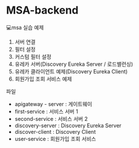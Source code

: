 # MSA-backend
💻msa 실습 예제

1. 서버 연결
2. 필터 설정
3. 커스텀 필터 설정
4. 유레카 서버(Discovery Eureka Server / 로드밸런싱)
5. 유레카 클라이언트 예제(Discovery Eureka Client)
6. 회원가입 조회 서비스 예제

파일
- apigateway - server : 게이트웨이
- first-service : 서비스 서버 1
- second-service : 서비스 서버 2
- discovery-server : Discovery Eureka Server
- discover-client : Discovery Client
- user-service : 회원가입 조회 서비스
